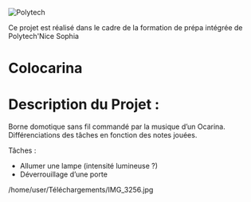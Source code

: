 ![Polytech](https://camo.githubusercontent.com/2fe98f1f93a495607acfac1a6b62cb1d4affdbca/687474703a2f2f7777772e706f6c79746563686e6963652e66722f6a616869612f6a73702f6a616869612f74656d706c617465732f696e632f696d672f706f6c79746563685f6e6963652d736f706869612e706e67)

Ce projet est réalisé dans le cadre de la formation de prépa intégrée de Polytech'Nice Sophia


# Colocarina

# Description du Projet :

Borne domotique sans fil commandé par la musique d’un Ocarina. Différenciations des tâches en fonction des notes jouées.

Tâches : 
- Allumer une lampe (intensité lumineuse ?)
- Déverrouillage d’une porte

/home/user/Téléchargements/IMG_3256.jpg
